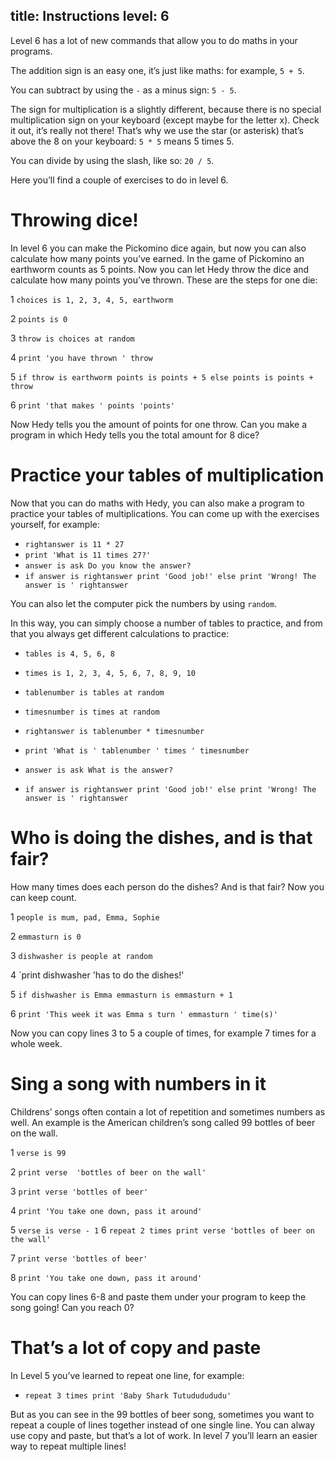 title: Instructions
level: 6
---
Level 6 has a lot of new commands that allow you to do maths in your programs.

The addition sign is an easy one, it’s just like maths: for example, `5 + 5`.

You can subtract by using the `-` as a minus sign: `5 - 5`.

The sign for multiplication is a slightly different, because there is no special multiplication sign on your keyboard (except maybe for the letter x). Check it out, it’s really not there! That’s why we use the star (or asterisk) that’s above the 8 on your keyboard: `5 * 5` means 5 times 5.

You can divide by using the slash, like so: `20 / 5`.

Here you’ll find a couple of exercises to do in level 6.

# Throwing dice!

In level 6 you can make the Pickomino dice again, but now you can also calculate how many points you’ve earned. In the game of Pickomino an earthworm counts as 5 points. Now you can let Hedy throw the dice and calculate how many points you’ve thrown.
These are the steps for one die:

1 `choices is 1, 2, 3, 4, 5, earthworm`

2 `points is 0`

3 `throw is choices at random`

4 `print 'you have thrown ' throw`

5 `if throw is earthworm points is points + 5 else points is points + throw`

6 `print 'that makes ' points 'points' `

Now Hedy tells you the amount of points for one throw. Can you make a program in which Hedy tells you the total amount for 8 dice?

# Practice your tables of multiplication

Now that you can do maths with Hedy, you can also make a program to practice your tables of multiplications. You can come up with the exercises yourself, for example:

* `rightanswer is 11 * 27`
* `print 'What is 11 times 27?'`
* `answer is ask Do you know the answer?`
* `if answer is rightanswer print 'Good job!' else print 'Wrong! The answer is ' rightanswer`

You can also let the computer pick the numbers by using `random`.

In this way, you can simply choose a number of tables to practice, and from that you always get different calculations to practice:

* `tables is 4, 5, 6, 8`
* `times is 1, 2, 3, 4, 5, 6, 7, 8, 9, 10`

* `tablenumber is tables at random`
* `timesnumber is times at random`
* `rightanswer is tablenumber * timesnumber`

* `print 'What is ' tablenumber ' times ' timesnumber`

* `answer is ask What is the answer?`
* `if answer is rightanswer print 'Good job!' else print 'Wrong! The answer is ' rightanswer`

# Who is doing the dishes, and is that fair?

How many times does each person do the dishes? And is that fair? Now you can keep count.

1 `people is mum, pad, Emma, Sophie`

2  `emmasturn is 0`

3 `dishwasher is people at random`

4 `print dishwasher 'has to do the dishes!'

5 `if dishwasher is Emma emmasturn is emmasturn + 1`

6 `print 'This week it was Emma s turn ' emmasturn ' time(s)'`

Now you can copy lines 3 to 5 a couple of times, for example 7 times for a whole week.

# Sing a song with numbers in it

Childrens’ songs often contain a lot of repetition and sometimes numbers as well. An example is the American children’s song called 99 bottles of beer on the wall.

1 `verse is 99`

2 `print verse  'bottles of beer on the wall'`

3 `print verse 'bottles of beer'`

4 `print 'You take one down, pass it around'`

5 `verse is verse - 1`
6 `repeat 2 times print verse 'bottles of beer on the wall'`

7 `print verse 'bottles of beer'`

8 `print 'You take one down, pass it around'`

You can copy lines 6-8 and paste them under your program to keep the song going! Can you reach 0?

# That’s a lot of copy and paste

In Level 5 you’ve learned to repeat one line, for example:

* `repeat 3 times print 'Baby Shark Tutududududu'`

But as you can see in the 99 bottles of beer song, sometimes you want to repeat a couple of lines together instead of one single line. You can alway use copy and paste, but that’s a lot of work. In level 7 you’ll learn an easier way to repeat multiple lines!
